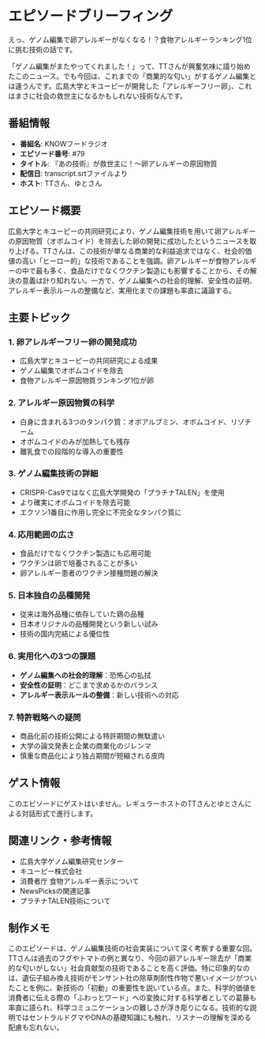 # エピソードブリーフィング

えっ、ゲノム編集で卵アレルギーがなくなる！？食物アレルギーランキング1位に挑む技術の話です。

「ゲノム編集がまたやってくれました！」って、TTさんが興奮気味に語り始めたこのニュース。でも今回は、これまでの「商業的な匂い」がするゲノム編集とは違うんです。広島大学とキユーピーが開発した「アレルギーフリー卵」、これはまさに社会の救世主になるかもしれない技術なんです。

## 番組情報
- **番組名**: KNOWフードラジオ
- **エピソード番号**: #79
- **タイトル**: 『あの技術』が救世主に！〜卵アレルギーの原因物質
- **配信日**: transcript.srtファイルより
- **ホスト**: TTさん、ゆとさん

## エピソード概要

広島大学とキユーピーの共同研究により、ゲノム編集技術を用いて卵アレルギーの原因物質（オボムコイド）を除去した卵の開発に成功したというニュースを取り上げる。TTさんは、この技術が単なる商業的な利益追求ではなく、社会的価値の高い「ヒーロー的」な技術であることを強調。卵アレルギーが食物アレルギーの中で最も多く、食品だけでなくワクチン製造にも影響することから、その解決の意義は計り知れない。一方で、ゲノム編集への社会的理解、安全性の証明、アレルギー表示ルールの整備など、実用化までの課題も率直に議論する。

## 主要トピック

### 1. 卵アレルギーフリー卵の開発成功
- 広島大学とキユーピーの共同研究による成果
- ゲノム編集でオボムコイドを除去
- 食物アレルギー原因物質ランキング1位が卵

### 2. アレルギー原因物質の科学
- 白身に含まれる3つのタンパク質：オボアルブミン、オボムコイド、リゾチーム
- オボムコイドのみが加熱しても残存
- 離乳食での段階的な導入の重要性

### 3. ゲノム編集技術の詳細
- CRISPR-Cas9ではなく広島大学開発の「プラチナTALEN」を使用
- より確実にオボムコイドを除去可能
- エクソン1番目に作用し完全に不完全なタンパク質に

### 4. 応用範囲の広さ
- 食品だけでなくワクチン製造にも応用可能
- ワクチンは卵で培養されることが多い
- 卵アレルギー患者のワクチン接種問題の解決

### 5. 日本独自の品種開発
- 従来は海外品種に依存していた鶏の品種
- 日本オリジナルの品種開発という新しい試み
- 技術の国内完結による優位性

### 6. 実用化への3つの課題
- **ゲノム編集への社会的理解**：恐怖心の払拭
- **安全性の証明**：どこまで求めるかのバランス
- **アレルギー表示ルールの整備**：新しい技術への対応

### 7. 特許戦略への疑問
- 商品化前の技術公開による特許期間の無駄遣い
- 大学の論文発表と企業の商業化のジレンマ
- 慎重な商品化により独占期間が短縮される皮肉

## ゲスト情報

このエピソードにゲストはいません。レギュラーホストのTTさんとゆとさんによる対話形式で進行します。

## 関連リンク・参考情報

- 広島大学ゲノム編集研究センター
- キユーピー株式会社
- 消費者庁 食物アレルギー表示について
- NewsPicksの関連記事
- プラチナTALEN技術について

## 制作メモ

このエピソードは、ゲノム編集技術の社会実装について深く考察する重要な回。TTさんは過去のフグやトマトの例と異なり、今回の卵アレルギー除去が「商業的な匂いがしない」社会貢献型の技術であることを高く評価。特に印象的なのは、遺伝子組み換え技術がモンサント社の除草剤耐性作物で悪いイメージがついたことを例に、新技術の「初動」の重要性を説いている点。また、科学的価値を消費者に伝える際の「ふわっとワード」への変換に対する科学者としての葛藤も率直に語られ、科学コミュニケーションの難しさが浮き彫りになる。技術的な説明ではセントラルドグマやDNAの基礎知識にも触れ、リスナーの理解を深める配慮も忘れない。